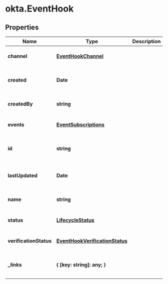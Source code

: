 # okta.EventHook

## Properties

Name | Type | Description | Notes
------------ | ------------- | ------------- | -------------
**channel** | [**EventHookChannel**](EventHookChannel.md) |  | [optional] [default to undefined]
**created** | **Date** |  | [optional] [readonly] [default to undefined]
**createdBy** | **string** |  | [optional] [default to undefined]
**events** | [**EventSubscriptions**](EventSubscriptions.md) |  | [optional] [default to undefined]
**id** | **string** |  | [optional] [readonly] [default to undefined]
**lastUpdated** | **Date** |  | [optional] [readonly] [default to undefined]
**name** | **string** |  | [optional] [default to undefined]
**status** | [**LifecycleStatus**](LifecycleStatus.md) |  | [optional] [default to undefined]
**verificationStatus** | [**EventHookVerificationStatus**](EventHookVerificationStatus.md) |  | [optional] [default to undefined]
**_links** | **{ [key: string]: any; }** |  | [optional] [readonly] [default to undefined]

